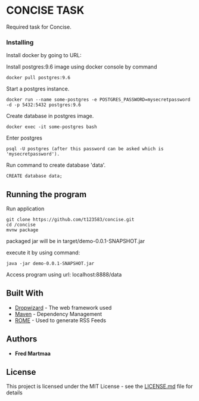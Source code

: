 # CONCISE TASK

Required task for Concise.

### Installing

Install docker by going to URL: 

Install postgres:9.6 image using docker console by command

```
docker pull postgres:9.6
```

Start a postgres instance.

```
docker run --name some-postgres -e POSTGRES_PASSWORD=mysecretpassword -d -p 5432:5432 postgres:9.6
```

Create database in postgres image.

```
docker exec -it some-postgres bash
```

Enter postgres

```
psql -U postgres (after this password can be asked which is 'mysecretpassword').
```
Run command to create database 'data'.
```
CREATE database data;
```

## Running the program

Run application

```
git clone https://github.com/t123583/concise.git
cd /concise
mvnw package

```

packaged jar will be in target/demo-0.0.1-SNAPSHOT.jar

execute it by using command: 

```
java -jar demo-0.0.1-SNAPSHOT.jar

```

Access program using url: localhost:8888/data


## Built With

* [Dropwizard](http://www.dropwizard.io/1.0.2/docs/) - The web framework used
* [Maven](https://maven.apache.org/) - Dependency Management
* [ROME](https://rometools.github.io/rome/) - Used to generate RSS Feeds

## Authors

* **Fred Martmaa**

## License

This project is licensed under the MIT License - see the [LICENSE.md](LICENSE.md) file for details

